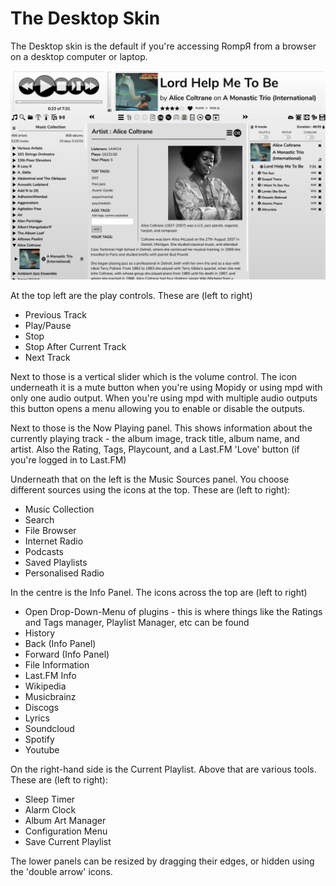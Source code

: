 # The Desktop Skin

The Desktop skin is the default if you're accessing RompЯ from a browser on a desktop computer or laptop.

![](images/desktopskin.png)

At the top left are the play controls. These are (left to right)
* Previous Track
* Play/Pause
* Stop
* Stop After Current Track
* Next Track

Next to those is a vertical slider which is the volume control. The icon underneath it is a mute button when you're using Mopidy or using mpd with only one audio output. When you're using mpd with multiple audio outputs this button opens a menu allowing you to enable or disable the outputs.

Next to those is the Now Playing panel. This shows information about the currently playing track - the album image, track title, album name, and artist. Also the Rating, Tags, Playcount, and a Last.FM 'Love' button (if you're logged in to Last.FM)

Underneath that on the left is the Music Sources panel. You choose different sources using the icons at the top. These are (left to right):
* Music Collection
* Search
* File Browser
* Internet Radio
* Podcasts
* Saved Playlists
* Personalised Radio

In the centre is the Info Panel. The icons across the top are (left to right)
* Open Drop-Down-Menu of plugins - this is where things like the Ratings and Tags manager, Playlist Manager, etc can be found
* History
* Back (Info Panel)
* Forward (Info Panel)
* File Information
* Last.FM Info
* Wikipedia
* Musicbrainz
* Discogs
* Lyrics
* Soundcloud
* Spotify
* Youtube

On the right-hand side is the Current Playlist. Above that are various tools. These are (left to right):
* Sleep Timer
* Alarm Clock
* Album Art Manager
* Configuration Menu
* Save Current Playlist

The lower panels can be resized by dragging their edges, or hidden using the 'double arrow' icons.
